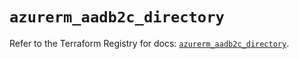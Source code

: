 # `azurerm_aadb2c_directory`

Refer to the Terraform Registry for docs: [`azurerm_aadb2c_directory`](https://registry.terraform.io/providers/hashicorp/azurerm/4.37.0/docs/resources/aadb2c_directory).
